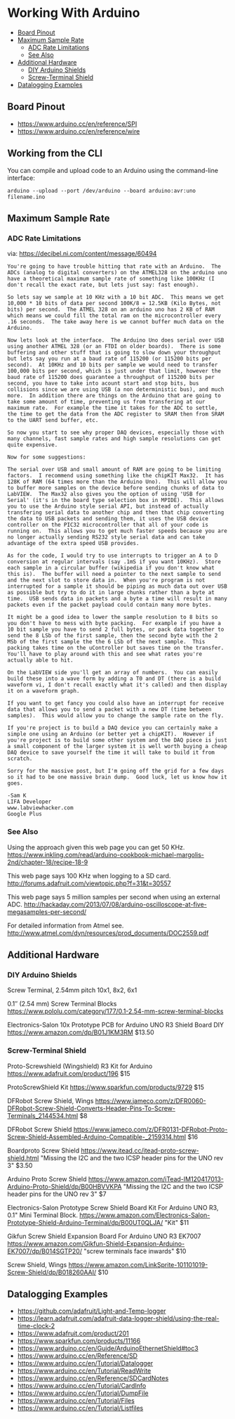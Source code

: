 Working With Arduino
====================

<!-- toc orderedList:0 depthFrom:2 depthTo:6 -->

* [Board Pinout](#board-pinout)
* [Maximum Sample Rate](#maximum-sample-rate)
  * [ADC Rate Limitations](#adc-rate-limitations)
  * [See Also](#see-also)
* [Additional Hardware](#additional-hardware)
  * [DIY Arduino Shields](#diy-arduino-shields)
  * [Screw-Terminal Shield](#screw-terminal-shield)
* [Datalogging Examples](#datalogging-examples)

<!-- tocstop -->


## Board Pinout

+ https://www.arduino.cc/en/reference/SPI
+ https://www.arduino.cc/en/reference/wire


## Working from the CLI

You can compile and upload code to an Arduino using the command-line interface:

    arduino --upload --port /dev/arduino --board arduino:avr:uno filename.ino







## Maximum Sample Rate

### ADC Rate Limitations

via: https://decibel.ni.com/content/message/60494


    You're going to have trouble hitting that rate with an Arduino.  The ADCs (analog to digital converters) on the ATMEL328 on the arduino uno have a theoretical maximum sample rate of something like 100KHz (I don't recall the exact rate, but lets just say: fast enough).

    So lets say we sample at 10 KHz with a 10 bit ADC.  This means we get 10,000 * 10 bits of data per second 100K/8 = 12.5KB (Kilo Bytes, not bits) per second.  The ATMEL 328 on an arduino uno has 2 KB of RAM which means we could fill the total ram on the microcontroller every .16 seconds.  The take away here is we cannot buffer much data on the Arduino.

    Now lets look at the interface.  The Arduino Uno does serial over USB using another ATMEL 328 (or an FTDI on older boards).  There is some buffering and other stuff that is going to slow down your throughput but lets say you run at a baud rate of 115200 (or 115200 bits per second).  At 10KHz and 10 bits per sample we would need to transfer 100,000 bits per second, which is just under that limit, however the baud rate of 115200 does guarantee a throughput of 115200 bits per second, you have to take into acount start and stop bits, bus collisions since we are using USB (a non deterministic bus), and much more.  In addition there are things on the Arduino that are going to take some amount of time, preventing us from transfering at our maximum rate.  For example the time it takes for the ADC to settle, the time to get the data from the ADC register to SRAM then from SRAM to the UART send buffer, etc.

    So now you start to see why proper DAQ devices, especially those with many channels, fast sample rates and high sample resolutions can get quite expensive.

    Now for some suggestions:

    The serial over USB and small amount of RAM are going to be limiting factors.  I recommend using something like the chipKIT Max32.  It has 128K of RAM (64 times more than the Arduino Uno).  This will allow you to buffer more samples on the device before sending chunks of data to LabVIEW.  The Max32 also gives you the option of using 'USB for Serial' (it's in the board type selection box in MPIDE).  This allows you to use the Arduino style serial API, but instead of actually transfering serial data to another chip and then that chip converting the data to USB packets and sending them, it uses the USB device controller on the PIC32 microcontroller that all of your code is running on.  This allows you to get much faster speeds because you are no longer actually sending RS232 style serial data and can take advantage of the extra speed USB provides.

    As for the code, I would try to use interrupts to trigger an A to D conversion at regular intervals (say .1mS if you want 10KHz).  Store each sample in a circular buffer (wikipedia if you don't know what this is).  The buffer will need a pointer to the next sample to send and the next slot to store data in.  When you're program is not interrupted for a sample it should be piping as much data out over USB as possible but try to do it in large chunks rather than a byte at time.  USB sends data in packets and a byte a time will result in many packets even if the packet payload could contain many more bytes.

    It might be a good idea to lower the sample resolution to 8 bits so you don't have to mess with byte packing.  For example if you have a 10 bit sample you have to send 2 full bytes, or pack data together to send the 8 LSb of the first sample, then the second byte with the 2 MSb of the first sample the the 6 LSb of the next sample.  This packing takes time on the uController but saves time on the transfer.  You'll have to play around with this and see what rates you're actually able to hit.

    On the LabVIEW side you'll get an array of numbers.  You can easily build these into a wave form by adding a T0 and DT (there is a build waveform vi, I don't recall exactly what it's called) and then display it on a waveform graph.

    If you want to get fancy you could also have an interrupt for receive data that allows you to send a packet with a new DT (time between samples).  This would allow you to change the sample rate on the fly.

    If you're project is to build a DAQ device you can certainly make a simple one using an Arduino (or better yet a chipKIT).  However if you're project is to build some other system and the DAQ piece is just a small component of the larger system it is well worth buying a cheap DAQ device to save yourself the time it will take to build it from scratch.

    Sorry for the massive post, but I'm going off the grid for a few days so it had to be one massive brain dump.  Good luck, let us know how it goes.

    -Sam K
    LIFA Developer
    www.labviewhacker.com
    Google Plus


### See Also

Using the approach given this web page you can get 50 KHz.
<https://www.inkling.com/read/arduino-cookbook-michael-margolis-2nd/chapter-18/recipe-18-9>

This web page says 100 KHz when logging to a SD card.
<http://forums.adafruit.com/viewtopic.php?f=31&t=30557>

This web page says 5 million samples per second when using an external ADC.
<http://hackaday.com/2013/07/08/arduino-oscilloscope-at-five-megasamples-per-second/>

For detailed information from Atmel see.
<http://www.atmel.com/dyn/resources/prod_documents/DOC2559.pdf>


## Additional Hardware

### DIY Arduino Shields

Screw Terminal, 2.54mm pitch
10x1, 8x2, 6x1

0.1″ (2.54 mm) Screw Terminal Blocks
https://www.pololu.com/category/177/0.1-2.54-mm-screw-terminal-blocks

Electronics-Salon 10x Prototype PCB for Arduino UNO R3 Shield Board DIY
https://www.amazon.com/dp/B01J1KM3RM
$13.50


### Screw-Terminal Shield

Proto-Screwshield (Wingshield) R3 Kit for Arduino
https://www.adafruit.com/product/196
$15

ProtoScrewShield Kit
https://www.sparkfun.com/products/9729
$15

DFRobot Screw Shield, Wings
https://www.jameco.com/z/DFR0060-DFRobot-Screw-Shield-Converts-Header-Pins-To-Screw-Terminals_2144534.html
$8

DFRobot Screw Shield
https://www.jameco.com/z/DFR0131-DFRobot-Proto-Screw-Shield-Assembled-Arduino-Compatible-_2159314.html
$16

Boardproto Screw Shield
https://www.itead.cc/itead-proto-screw-shield.html
"Missing the I2C and the two ICSP header pins for the UNO rev 3"
$3.50

Arduino Proto Screw Shield
https://www.amazon.com/iTead-IM120417013-Arduino-Proto-Shield/dp/B00HBVVKPA
"Missing the I2C and the two ICSP header pins for the UNO rev 3"
$7

Electronics-Salon Prototype Screw Shield Board Kit For Arduino UNO R3, 0.1" Mini Terminal Block.
https://www.amazon.com/Electronics-Salon-Prototype-Shield-Arduino-Terminal/dp/B00UT0QLJA/
"Kit"
$11

Gikfun Screw Shield Expansion Board For Arduino UNO R3 EK7007
https://www.amazon.com/Gikfun-Shield-Expansion-Arduino-EK7007/dp/B014SGTP20/
"screw terminals face inwards"
$10

Screw Shield, Wings
https://www.amazon.com/LinkSprite-101101019-Screw-Shield/dp/B018260AAI/
$10


## Datalogging Examples

+ https://github.com/adafruit/Light-and-Temp-logger
+ https://learn.adafruit.com/adafruit-data-logger-shield/using-the-real-time-clock-2
+ https://www.adafruit.com/product/201
+ https://www.sparkfun.com/products/11166
+ https://www.arduino.cc/en/Guide/ArduinoEthernetShield#toc3
+ https://www.arduino.cc/en/Reference/SD
+ https://www.arduino.cc/en/Tutorial/Datalogger
+ https://www.arduino.cc/en/Tutorial/ReadWrite
+ https://www.arduino.cc/en/Reference/SDCardNotes
+ https://www.arduino.cc/en/Tutorial/CardInfo
+ https://www.arduino.cc/en/Tutorial/DumpFile
+ https://www.arduino.cc/en/Tutorial/Files
+ https://www.arduino.cc/en/Tutorial/Listfiles
